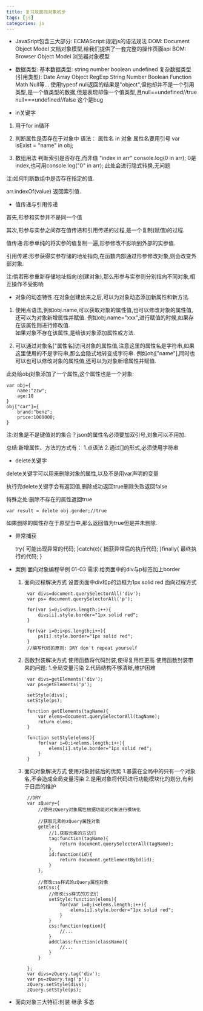 ```yaml
---
title: 复习及面向对象初步
tags: [js]
categories: js
---
```

* JavaSript包含三大部分:
ECMAScript:规定js的语法规法
DOM: Document Object Model 文档对象模型,给我们提供了一套完整的操作页面api
BOM: Browser Object Model 浏览器对象模型

* 数据类型:
基本数据类型: string number boolean undefined
复杂数据类型(引用类型): Date Array Object RegExp String Number Boolean Function Math Null等...
使用typeof null返回的结果是"object",但他却并不是一个引用类型,是一个值类型的数据,但是表现却像一个值类型,且null==undefined//true null===undefined//false
这个是bug

* in关键字
1. 用于for in循环

2. 判断属性是否存在于对象中 
语法： 属性名 in 对象
属性名要用引号
var isExist = "name" in obj;

3. 数组用法 判断索引是否存在,而非值 "index in arr"
console.log(0 in arr);
0是index,也可用console.log("0" in arr);
此处会进行隐式转换,无问题

注:如何判断数组中是否存在指定的值.

arr.indexOf(value) 返回索引值.

* 值传递与引用传递  

首先,形参和实参并不是同一个值 

其次,形参与实参之间存在值传递和引用传递的过程,是一个复制(赋值)的过程. 

值传递:形参单纯的将实参的值复制一遍,形参修改不影响到外部的实参值. 

引用传递:形参获得实参存储的地址指向,在函数内部通过形参修改对象,则会改变外部对象. 

注:倘若形参重新存储地址指向(创建对象),那么形参与实参则分别指向不同对象,相互操作不受影响

* 对象的动态特性.在对象创建出来之后,可以为对象动态添加新属性和新方法.  

1. 使用点语法,例如obj.name,可以获取对象的属性值,也可以修改对象的属性值,还可以为对象新增属性并赋值.  例如obj.name="xxx",进行赋值的时候,如果存在该属性则进行修改值.  
如果对象不存在该属性,是给该对象添加属性或方法.

2. 可以通过对象名["属性名]访问对象的属性值,注意这里的属性名是字符串,如果这里使用的不是字符串,那么会隐式地转变成字符串.
例如obj["name"],同时也可以也可以修改对象的属性值,还可以为对象新增属性并赋值.

此处给obj对象添加了一个属性,这个属性也是一个对象:

	var obj={
		name:"zzw";
		age:18
	}
	obj["car"]={
		brand:"benz";
		price:1000000;
	}

注:对象是不是键值对的集合？json的属性名必须要加双引号,对象可以不用加.

总结:新增属性、方法的方式有：
1.点语法
2.通过[]的形式,必须使用字符串

* delete关键字

delete关键字可以用来删除对象的属性,以及不是用var声明的变量  

执行完delete关键字会有返回值,删除成功返回true删除失败返回false  

特殊之处:删除不存在的属性返回true  

	var result = delete obj.gender;//true  

如果删除的属性存在于原型当中,那么返回值为true但是并未删除.

* 异常捕获

	try{
	    可能出现异常的代码;
	}catch(e){
	    捕获异常后的执行代码;
	}finally{
	    最终执行的代码;
	}

+ 案例:面向对象编程举例 01-03
需求:给页面中的div与p标签加上border
	
	1. 面向过程解决方式
	设置页面中div和p的边框为1px solid red
    面向过程方式

			var divs=document.querySelectorAll('div');
			var ps= document.querySelectorAll('p');

			for(var i=0;i<divs.length;i++){
				divs[i].style.border="1px solid red";
			}

			for(var i=0;i<ps.length;i++){
				ps[i].style.border="1px solid red";
			}
			//编写代码的原则: DRY don't repeat yourself

	2. 函数封装解决方式
	使用函数将代码封装,使得复用性更高
	使用函数封装带来的问题:
	1.全局变量污染
	2.代码结构不够清晰,维护困难

			var divs=getElements('div');
			var ps=getElements('p');

			setStyle(divs);
			setStyle(ps);

			function getElements(tagName){
				var elems=document.querySelectorAll(tagName);
				return elems;
			}

			function setStyle(elems){
				for(var i=0;i<elems.length;i++){
					elems[i].style.border="1px solid red";
				}
		    }

	3. 面向对象解决方式
	使用对象封装后的优势
    1.暴露在全局中的只有一个对象名,不会造成全局变量污染
	2.是用对象将代码进行功能模块化的划分,有利于日后的维护


			//DRY
		    var zQuery={
		    	//使用zQuery对象属性根据功能对对象进行模块化

		    	//获取元素的zQuery属性对象
		    	getEle:{
		    		//1.获取元素的方法们
		    		tag:function(tagName){
					    return document.querySelectorAll(tagName);
				    },
					id:function(id){
						return document.getElementById(id);
					}
		     	},

		     	//修改css样式的zQuery属性对象
		     	setCss:{
		     		//修改css样式的方法们
		     		setStyle:function(elems){
						for(var i=0;i<elems.length;i++){
							elems[i].style.border="1px solid red";
						}
			        }
			        css:function(option){
			        	//...
			        }
			        addClass:function(className){
			        	//...
			        }
			    }
				
		    };
			var divs=zQuery.tag('div');
			var ps=zQuery.tag('p');
			zQuery.setStyle(divs);
			zQuery.setStyle(ps);


* 面向对象三大特征:封装 继承 多态

		 

